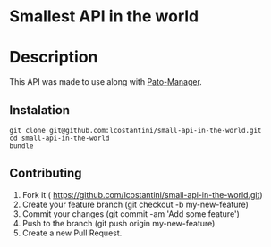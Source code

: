 Smallest API in the world
=========================

# Description
This API was made to use along with [Pato-Manager](https://github.com/lcostantini/pato-manager).

## Instalation

```
git clone git@github.com:lcostantini/small-api-in-the-world.git
cd small-api-in-the-world
bundle
```

## Contributing

1. Fork it ( https://github.com/lcostantini/small-api-in-the-world.git)
2. Create your feature branch (git checkout -b my-new-feature)
3. Commit your changes (git commit -am 'Add some feature')
4. Push to the branch (git push origin my-new-feature)
5. Create a new Pull Request.
